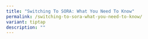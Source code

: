 ```yaml
---
title: "Switching To SORA: What You Need To Know"
permalink: /switching-to-sora-what-you-need-to-know/
variant: tiptap
description: ""
---
```

